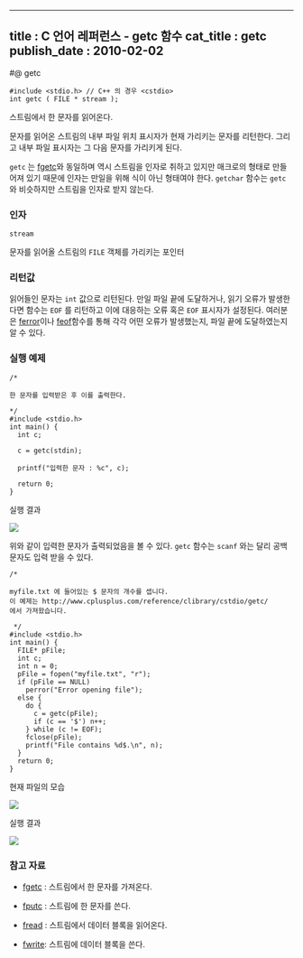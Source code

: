 ----------------
title : C 언어 레퍼런스 - getc 함수
cat_title :  getc
publish_date : 2010-02-02
--------------


#@ getc



```info-format
#include <stdio.h> // C++ 의 경우 <cstdio>
int getc ( FILE * stream );
```

스트림에서 한 문자를 읽어온다.

문자를 읽어온 스트림의 내부 파일 위치 표시자가 현재 가리키는 문자를 리턴한다. 그리고 내부 파일 표시자는 그 다음 문자를 가리키게 된다.

`getc` 는 [fgetc](http://itguru.tistory.com/37)와 동일하며 역시 스트림을 인자로 취하고 있지만 매크로의 형태로 만들어져 있기 때문에 인자는 만일을 위해 식이 아닌 형태여야 한다.
`getchar` 함수는 `getc` 와 비슷하지만 스트림을 인자로 받지 않는다.



###  인자




`stream`

문자를 읽어올 스트림의 `FILE` 객체를 가리키는 포인터



###  리턴값




읽어들인 문자는 `int` 값으로 리턴된다.
만일 파일 끝에 도달하거나, 읽기 오류가 발생한다면 함수는 `EOF` 를 리턴하고 이에 대응하는 오류 혹은 `EOF` 표시자가 설정된다. 여러분은 [ferror](http://itguru.tistory.com/52)이나 [feof](http://itguru.tistory.com/51)함수를 통해 각각 어떤 오류가 발생했는지, 파일 끝에 도달하였는지 알 수 있다.



###  실행 예제


```cpp-formatted
/*

한 문자를 입력받은 후 이를 출력한다.

*/
#include <stdio.h>
int main() {
  int c;

  c = getc(stdin);

  printf("입력한 문자 : %c", c);

  return 0;
}
```

실행 결과


![](http://img1.daumcdn.net/thumb/R1920x0/?fname=http%3A%2F%2Fcfile9.uf.tistory.com%2Fimage%2F1703A41F4B6817C08DA705)



위와 같이 입력한 문자가 출력되었음을 볼 수 있다. `getc` 함수는 `scanf` 와는 달리 공백 문자도 입력 받을 수 있다.

```cpp-formatted
/*

myfile.txt 에 들어있는 $ 문자의 개수를 셉니다.
이 예제는 http://www.cplusplus.com/reference/clibrary/cstdio/getc/
에서 가져왔습니다.

 */
#include <stdio.h>
int main() {
  FILE* pFile;
  int c;
  int n = 0;
  pFile = fopen("myfile.txt", "r");
  if (pFile == NULL)
    perror("Error opening file");
  else {
    do {
      c = getc(pFile);
      if (c == '$') n++;
    } while (c != EOF);
    fclose(pFile);
    printf("File contains %d$.\n", n);
  }
  return 0;
}
```

현재 파일의 모습

![](http://img1.daumcdn.net/thumb/R1920x0/?fname=http%3A%2F%2Fcfile2.uf.tistory.com%2Fimage%2F127BE4224B68175B48FF15)

실행 결과


![](http://img1.daumcdn.net/thumb/R1920x0/?fname=http%3A%2F%2Fcfile24.uf.tistory.com%2Fimage%2F11249C204B68174A101E4C)




###  참고 자료





*  [fgetc](http://itguru.tistory.com/37)  : 스트림에서 한 문자를 가져온다.



*  [fputc](http://itguru.tistory.com/39)  : 스트림에 한 문자를 쓴다.



*  [fread](http://itguru.tistory.com/68)  : 스트림에서 데이터 블록을 읽어온다.



*  [fwrite](http://itguru.tistory.com/69): 스트림에 데이터 블록을 쓴다.